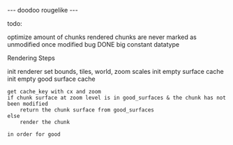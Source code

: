 --- doodoo rougelike ---

todo:

optimize amount of chunks rendered
chunks are never marked as unmodified once modified bug
DONE big constant datatype





Rendering Steps

init renderer
    set bounds, tiles, world, zoom scales
    init empty surface cache
    init empty good surface cache

    get cache_key with cx and zoom
    if chunk surface at zoom level is in good_surfaces & the chunk has not been modified
        return the chunk surface from good_surfaces
    else
        render the chunk

    in order for good

